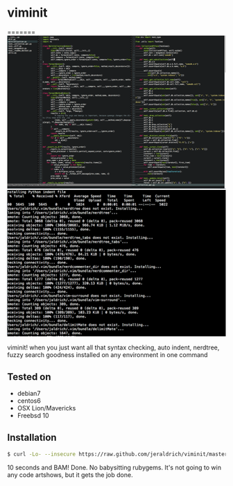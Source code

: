 # viminit
=======
![alt tag](ss.png)
![alt tag](ss2.png)

viminit! when you just want all that syntax checking, auto indent, nerdtree, fuzzy search goodness installed on any environment in one command

## Tested on
- debian7
- centos6
- OSX Lion/Mavericks
- Freebsd 10

## Installation
```bash
$ curl -Lo- --insecure https://raw.github.com/jeraldrich/viminit/master/viminit.sh | bash
```

10 seconds and BAM! Done. No babysitting rubygems. It's not going to win any code artshows, but it gets the job done.

